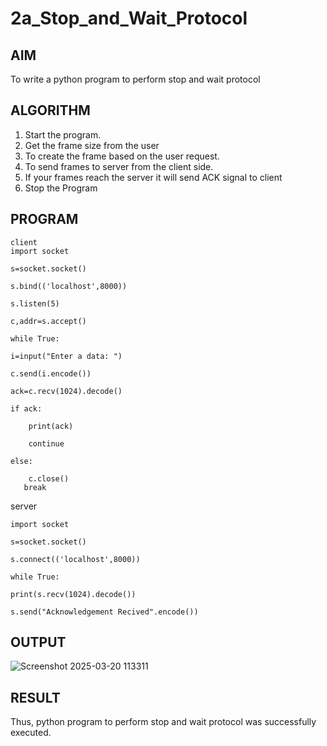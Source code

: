 # 2a_Stop_and_Wait_Protocol
## AIM 
To write a python program to perform stop and wait protocol
## ALGORITHM
1. Start the program.
2. Get the frame size from the user
3. To create the frame based on the user request.
4. To send frames to server from the client side.
5. If your frames reach the server it will send ACK signal to client
6. Stop the Program
## PROGRAM
```
client
import socket

s=socket.socket()

s.bind(('localhost',8000))

s.listen(5)

c,addr=s.accept()

while True:

i=input("Enter a data: ")

c.send(i.encode())

ack=c.recv(1024).decode()

if ack:
    
    print(ack)
    
    continue

else:
    
    c.close()
   break
```

server
```
import socket

s=socket.socket()

s.connect(('localhost',8000))

while True:

print(s.recv(1024).decode())

s.send("Acknowledgement Recived".encode())
```
## OUTPUT

![Screenshot 2025-03-20 113311](https://github.com/user-attachments/assets/edb2eb94-1fa8-4644-a6c5-029544f19298)



## RESULT
Thus, python program to perform stop and wait protocol was successfully executed.
